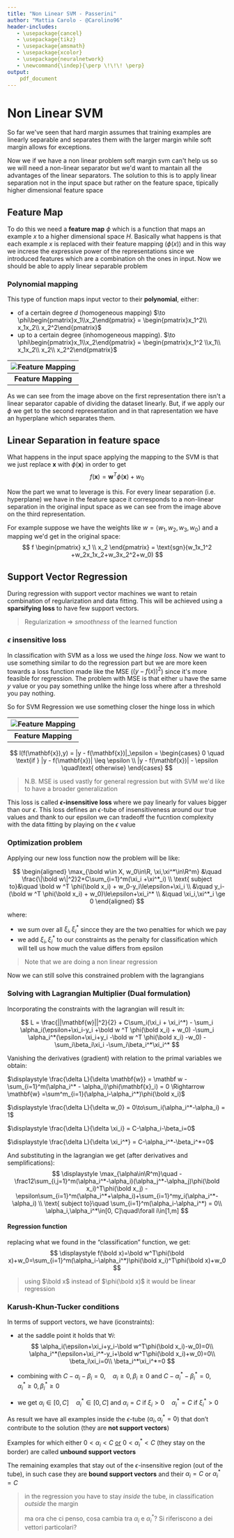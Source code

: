 ```yaml
---
title: "Non Linear SVM - Passerini"
author: "Mattia Carolo - @Carolino96"
header-includes:
   - \usepackage{cancel}
   - \usepackage{tikz}
   - \usepackage{amsmath}
   - \usepackage{xcolor}
   - \usepackage{neuralnetwork}
   - \newcommand{\indep}{\perp \!\!\! \perp}
output:
    pdf_document
---
```


# Non Linear SVM
So far we've seen that hard margin assumes that training examples are linearly separable and separates them with the larger margin while soft margin allows for exceptions.

Now we if we have a non linear problem soft margin svm can't help us so we will need a non-linear separator but we'd want to mantain all the advantages of the linear separators. The solution to this is to apply linear separation not in the input space but rather on the feature space, tipically higher dimensional feature space

## Feature Map

To do this we need a **feature map** $\phi$ which is a function that maps an example $x$ to a higher dimensional space $H$. Basically what happens is that each example $x$ is replaced with their feature mapping $(\phi(x)$) and in this way we increse the expressive power of the representations since we introduced features which are a combination oh the ones in input. Now we should be able to apply linear separable problem

### Polynomial mapping

This type of function maps input vector to their **polynomial**, either:

- of a certain degree $d$ (homogeneous mapping) $\to \phi\begin{pmatrix}x_1\\x_2\end{pmatrix} = \begin{pmatrix}x_1^2\\ x_1x_2\\ x_2^2\end{pmatrix}$
- up to a certain degree (inhomogeneous mapping). $\to \phi\begin{pmatrix}x_1\\x_2\end{pmatrix} =  \begin{pmatrix}x_1^2 \\x_1\\ x_1x_2\\ x_2\\ x_2^2\end{pmatrix}$ 

|![Feature Mapping](../img/nolinSVM.png "Feature Mapping")|
|:--:|
|**Feature Mapping**|

As we can see from the image above on the first representation there isn't a linear separator capable of dividing the dataset linearly. But, if we apply our $\phi$ we get to the second representation and in that rapresentation we have an hyperplane which separates them.

## Linear Separation in feature space

What happens in the input space applying the mapping to the SVM is that we just replace $\mathbf{x}$ with $\phi(\mathbf{x})$ in order to get
$$
f(\mathbf x) = \mathbf{w}^T\phi(\mathbf{x}) + w_0
$$

Now the part we wnat to leverage is this. For every linear separation (i.e. hyperplane) we have in the feature space it corresponds to a non-linear separation in the original input space as we can see from the image above on the third representation. 

For example suppose we have the weights like $w = \langle w_1,w_2,w_3,w_0\rangle$ and a mapping we'd get in the original space:
$$
f \begin{pmatrix}
    x_1
    \\
    x_2
\end{pmatrix}
= \text{sgn}(w_1x_1^2 +w_2x_1x_2+w_3x_2^2+w_0)
$$

## Support Vector Regression

During regression with support vector machines we want to retain combination of regularization and data fitting. This will be achieved using a **sparsifying loss** to have few support vectors.

> Regularization $\Rightarrow$ *smoothness* of the learned function

### $\epsilon$ insensitive loss

In classification with SVM as a loss we used the *hinge loss*. Now we want to use something similar to do the regression part but we are more keen towards a loss function made like the MSE ($(y-f(x))^2$) since it's more feasible for regression. The problem with MSE is that either u have the same $y$ value or you pay something unlike the hinge loss where after a threshold you pay nothing.

So for SVM Regression we use something closer the hinge loss in which 

|![Feature Mapping](../img/epsilon_insensitive.png "Feature Mapping")|
|:--:|
|**Feature Mapping**|

$$
l(f(\mathbf{x}),y) = |y - f(\mathbf{x})|_\epsilon =
\begin{cases}
0 \quad \text{if } |y - f(\mathbf{x})| \leq \epsilon
\\
|y - f(\mathbf{x})| - \epsilon \quad\text{ otherwise}
\end{cases}
$$

> N.B. MSE is used vastly for general regression but with SVM we'd like to have a broader generalization

This loss is called **$\epsilon$-insensitive loss** where we pay linearly for values bigger than our $\epsilon$. This loss defines an $\epsilon$-tube of insensitiveness around our true values and thank to our epsilon we can tradeoff the fucntion complexity with the data fitting by playing on the $\epsilon$ value

### Optimization problem

Applying our new loss function now the problem will be like:

$$
\begin{aligned}
    \max_{\bold w\in X, w_0\in\R, \xi,\xi^*\in\R^m} &\quad
	\frac{\|\bold w\|^2}2+C\sum_{i=1}^m(\xi_i +\xi^*_i)
\\
\text{ subject to}&\quad \bold w ^T \phi(\bold x_i) + w_0-y_i\le\epsilon+\xi_i
\\
	&\quad y_i-(\bold w ^T \phi(\bold x_i) + w_0)\le\epsilon+\xi_i^*
    \\
	&\quad \xi_i,\xi^*_i \ge 0
\end{aligned}
$$

where:

- we sum over all $\xi_i,\xi^*_i$ sincce they are the two penalties for which we pay
- we add $\xi_i,\xi^*_i$ to our constraints as the penalty for classification which will tell us how much the value differs from epsilon

> Note that we are doing a non linear regression

Now we can still solve this constrained problem with the lagrangians

### Solving with Lagrangian Multiplier (Dual formulation)

Incorporating the constraints with the lagrangian will result in:

$$
L = \frac{||\mathbf{w}||^2}{2} + C\sum_i(\xi_i + \xi_i^*) - \sum_i \alpha_i(\epsilon+\xi_i-y_i +\bold w ^T \phi(\bold x_i) + w_0) -\sum_i \alpha_i^*(\epsilon+\xi_i+y_i -\bold w ^T \phi(\bold x_i) -w_0) -\sum_i\beta_i\xi_i -\sum_i\beta_i^*\xi_i^*
$$

Vanishing the derivatives (gradient) with relation to the primal variables we obtain:

$\displaystyle \frac{\delta L}{\delta \mathbf{w}} = \mathbf w -\sum_{i=1}^m(\alpha_i^* - \alpha_i)\phi(\mathbf{x}_i) = 0 \Rightarrow \mathbf{w} =\sum^m_{i=1}(\alpha_i-\alpha_i^*)\phi(\bold x_i)$ 

$\displaystyle \frac{\delta L}{\delta w_0} = 0\to\sum_i(\alpha_i^*-\alpha_i) = 1$

$\displaystyle \frac{\delta L}{\delta \xi_i} = C-\alpha_i-\beta_i=0$

$\displaystyle \frac{\delta L}{\delta \xi_i^*} = C-\alpha_i^*-\beta_i^*=0$

And substituting in the lagrangian we get (after derivatives and semplifications):
$$
\displaystyle \max_{\alpha\in\R^m}\quad 
-\frac12\sum_{i,j=1}^m(\alpha_i^*-\alpha_i)(\alpha_j^*-\alpha_j)\phi(\bold x_i)^T\phi(\bold x_j)
-\epsilon\sum_{i=1}^m(\alpha_i^*+\alpha_i)+\sum_{i=1}^my_i(\alpha_i^*-\alpha_i)
\\
\text{ subject to}\quad 
\sum_{i=1}^m(\alpha_i-\alpha_i^*) = 0\\
\alpha_i,\alpha_i^*\in[0, C]\quad\forall i\in[1,m]
$$

#### Regression function

replacing what we found in the “classification” function, we get: 
$$
\displaystyle
f(\bold x)=\bold w^T\phi(\bold x)+w_0=\sum_{i=1}^m(\alpha_i-\alpha_i^*)\phi(\bold x_i)^T\phi(\bold x)+w_0
$$

> using $\bold x$ instead of $\phi(\bold x)$ it would be linear regression

### Karush-Khun-Tucker conditions 

In terms of support vectors, we have (iconstraints):

- at the saddle point it holds that $\forall i$:
  $$
  \alpha_i(\epsilon+\xi_i+y_i-\bold w^T\phi(\bold x_i)-w_0)=0\\
  \alpha_i^*(\epsilon+\xi_i^*-y_i+\bold w^T\phi(\bold x_i)+w_0)=0\\
  \beta_i\xi_i=0\\
  \beta_i^*\xi_i^*=0
  $$
  
- combining with $C-\alpha_i-\beta_i=0,\quad\alpha_i\ge0,\beta_i\ge0$ and $C-\alpha_i^*-\beta_i^*=0,\quad\alpha_i^*\ge0,\beta_i^*\ge0$

- we get $\alpha_i\in[0, C]\quad\alpha_i^*\in[0, C]$ and $\alpha_i = C\text{ if }\xi_i>0\quad\alpha_i^* = C\text{ if }\xi_i^*>0$

As result we have all examples inside the $\epsilon$-tube ($\alpha_i,\alpha_i^* = 0$) that don’t contribute to the solution (they are **not support vectors**)

Examples for which either $0<\alpha_i<C$ <u>or</u> $0<\alpha_i^* < C$ (they stay on the border) are called **unbound support vectors**

The remaining examples that stay out of the $\epsilon$-insensitive region (out of the tube), in such case they are **bound support vectors** and their $\alpha_i=C$ or $\alpha_i^*=C$

> in the regression you have to stay _inside_ the tube, in classification _outside_ the margin
>
> ma ora che ci penso, cosa cambia tra $\alpha_i$ e $\alpha_i^*$? Si riferiscono a dei vettori particolari?